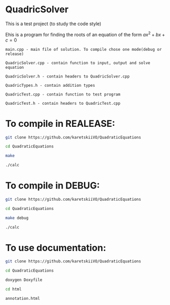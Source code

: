 # QuadricSolver
This is a test project (to study the code style)

Еhis is a program for finding the roots of an equation of the form $ax^2 + bx + c = 0$

```
main.cpp - main file of solution. To compile chose one mode(debug or release) 

QuadricSolver.cpp - contain function to input, output and solve equation

QuadricSolver.h - contain headers to QuadricSolver.cpp

QuadricTypes.h - contain addition types

QuadricTest.cpp - contain function to test program

QuadricTest.h - contain headers to QuadricTest.cpp
```

# To compile in REALEASE:
```bash
git clone https://github.com/karetskiiVO/QuadraticEquations

cd QuadraticEquations

make

./calc
```

# To compile in DEBUG:
```bash
git clone https://github.com/karetskiiVO/QuadraticEquations

cd QuadraticEquations

make debug

./calc
```

# To use documentation:

```bash
git clone https://github.com/karetskiiVO/QuadraticEquations

cd QuadraticEquations

doxygen Doxyfile

cd html

annotation.html
```